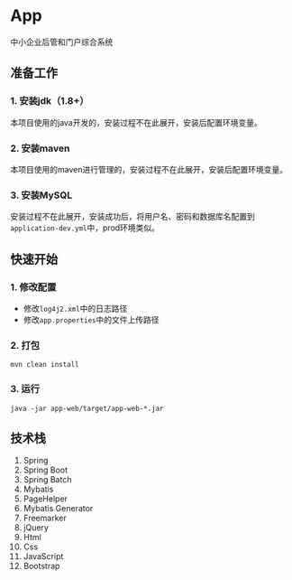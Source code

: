 # App
中小企业后管和门户综合系统

## 准备工作
### 1. 安装jdk（1.8+）
本项目使用的java开发的，安装过程不在此展开，安装后配置环境变量。

### 2. 安装maven
本项目使用的maven进行管理的，安装过程不在此展开，安装后配置环境变量。

### 3. 安装MySQL
安装过程不在此展开，安装成功后，将用户名、密码和数据库名配置到`application-dev.yml`中，prod环境类似。

## 快速开始
### 1. 修改配置
- 修改`log4j2.xml`中的日志路径
- 修改`app.properties`中的文件上传路径

### 2. 打包
```
mvn clean install
```

### 3. 运行
```
java -jar app-web/target/app-web-*.jar
```

## 技术栈
1. Spring
2. Spring Boot
3. Spring Batch
4. Mybatis
5. PageHelper
6. Mybatis Generator
7. Freemarker
8. jQuery
9. Html
10. Css
11. JavaScript
12. Bootstrap

